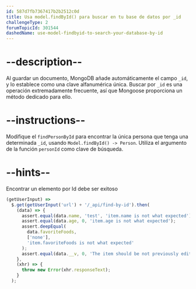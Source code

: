 ```yaml
---
id: 587d7fb7367417b2b2512c0d
title: Usa model.findById() para buscar en tu base de datos por _id
challengeType: 2
forumTopicId: 301544
dashedName: use-model-findbyid-to-search-your-database-by-id
---
```


# --description--

Al guardar un documento, MongoDB añade automáticamente el campo `_id`, y lo establece como una clave alfanumérica única. Buscar por `_id` es una operación extremadamente frecuente, así que Mongoose proporciona un método dedicado para ello.

# --instructions--

Modifique el `findPersonById` para encontrar la única persona que tenga una determinada `_id`, usando `Model.findById() -> Person`. Utiliza el argumento de la función `personId` como clave de búsqueda.

# --hints--

Encontrar un elemento por Id debe ser exitoso

```js
(getUserInput) =>
  $.get(getUserInput('url') + '/_api/find-by-id').then(
    (data) => {
      assert.equal(data.name, 'test', 'item.name is not what expected');
      assert.equal(data.age, 0, 'item.age is not what expected');
      assert.deepEqual(
        data.favoriteFoods,
        ['none'],
        'item.favoriteFoods is not what expected'
      );
      assert.equal(data.__v, 0, 'The item should be not previously edited');
    },
    (xhr) => {
      throw new Error(xhr.responseText);
    }
  );
```

